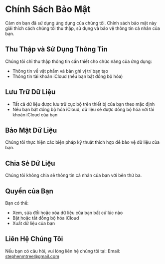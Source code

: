 # Chính Sách Bảo Mật

Cảm ơn bạn đã sử dụng ứng dụng của chúng tôi. Chính sách bảo mật này giải thích cách chúng tôi thu thập, sử dụng và bảo vệ thông tin cá nhân của bạn.

## Thu Thập và Sử Dụng Thông Tin

Chúng tôi chỉ thu thập thông tin cần thiết cho chức năng của ứng dụng:
- Thông tin về vật phẩm và bản ghi vị trí bạn tạo
- Thông tin tài khoản iCloud (nếu bạn bật đồng bộ hóa)

## Lưu Trữ Dữ Liệu

- Tất cả dữ liệu được lưu trữ cục bộ trên thiết bị của bạn theo mặc định
- Nếu bạn bật đồng bộ hóa iCloud, dữ liệu sẽ được đồng bộ hóa với tài khoản iCloud của bạn

## Bảo Mật Dữ Liệu

Chúng tôi thực hiện các biện pháp kỹ thuật thích hợp để bảo vệ dữ liệu của bạn.

## Chia Sẻ Dữ Liệu

Chúng tôi không chia sẻ thông tin cá nhân của bạn với bên thứ ba.

## Quyền của Bạn

Bạn có thể:
- Xem, sửa đổi hoặc xóa dữ liệu của bạn bất cứ lúc nào
- Bật hoặc tắt đồng bộ hóa iCloud
- Xuất dữ liệu của bạn

## Liên Hệ Chúng Tôi

Nếu bạn có câu hỏi, vui lòng liên hệ chúng tôi tại:
Email: stephenmtree@gmail.com 

<style>
    .navbar {
        display: none;
    }
</style>